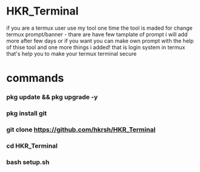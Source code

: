 # HKR_Terminal
if you are a termux user
use my tool one time 
the tool is maded for change
termux prompt/banner - thare are
have few tamplate of prompt i will add more
after few days or if you want you can make own
prompt with the help of thise tool 
and one more 
things i added! that is login system in termux
that's help you to make your termux terminal secure

# commands

### pkg update && pkg upgrade -y
### pkg install git
### git clone https://github.com/hkrsh/HKR_Terminal
### cd HKR_Terminal
### bash setup.sh
